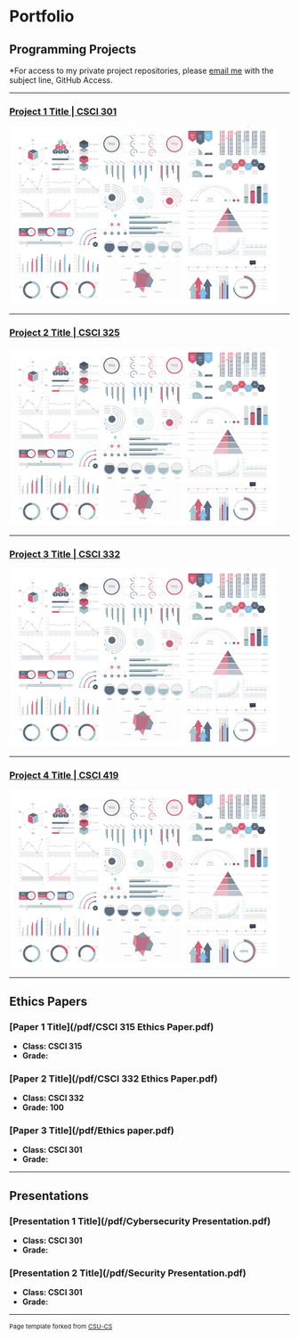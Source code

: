 Portfolio
=========

Programming Projects
--------------------

*For access to my private project repositories, please [email me](mailto:tjramsey@csustudent.net?subject=GitHub%20Access) with the subject line, GitHub Access.

---
### [Project 1 Title | CSCI 301](project1)

![Project 1 Thumbnail Name](images/dummy_thumbnail.jpg)

---
### [Project 2 Title | CSCI 325](project1)

![Project 2 Thumbnail Name](images/dummy_thumbnail.jpg)

---
### [Project 3 Title | CSCI 332](project1)

![Project 3 Thumbnail Name](images/dummy_thumbnail.jpg)

---
### [Project 4 Title | CSCI 419](project1)

![Project 4 Thumbnail Name](images/dummy_thumbnail.jpg)

---

Ethics Papers
-------------

### [Paper 1 Title](/pdf/CSCI 315 Ethics Paper.pdf)

-   **Class: CSCI 315**  
-   **Grade:**

### [Paper 2 Title](/pdf/CSCI 332 Ethics Paper.pdf)

-   **Class: CSCI 332** 
-   **Grade: 100**

### [Paper 3 Title](/pdf/Ethics paper.pdf)

-   **Class: CSCI 301** 
-   **Grade:**

---

Presentations
-------------

### [Presentation 1 Title](/pdf/Cybersecurity Presentation.pdf)

- **Class: CSCI 301** 
- **Grade:**


### [Presentation 2 Title](/pdf/Security Presentation.pdf)

- **Class: CSCI 301** 
- **Grade:**

---

<p style="font-size:11px">Page template forked from <a href="https://github.com/csu-cs/csci-portfolio">CSU-CS</a></p>
<!-- Remove above link if you don't want to attributive -->
